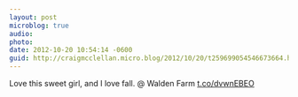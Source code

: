 ```yaml
---
layout: post
microblog: true
audio: 
photo: 
date: 2012-10-20 10:54:14 -0600
guid: http://craigmcclellan.micro.blog/2012/10/20/t259699054546673664.html
---
```

Love this sweet girl, and I love fall.  @ Walden Farm [t.co/dvwnEBEO](http://t.co/dvwnEBEO)
